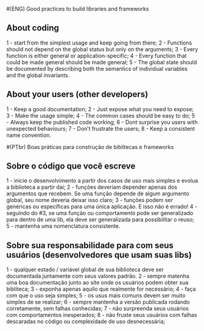 #(ENG) Good practices to build libraries and frameworks

## About coding

1 -  start from the simplest usage and keep going from there;
2 -  Functions should not depend on the global status but only on the arguments;
3 -  Every function is either general or application-specific;
4 -  Every function that could be made general should be made general;
5 -  The global state should be documented by describing both the semantics of individual variables and the global invariants.

## About your users (other developers)

1 -  Keep a good documentation;
2 -  Just expose what you need to expose;
3 -  Make the usage simple;
4 - The common cases should be easy to do;
5 - Always keep the published code working;
6 - Dont surprise you users with unexpected behaviours;
7 - Don’t frustrate the users;
8 - Keep a consistent name convention.

#(PTbr) Boas práticas para construção de biblitecas e frameworks

## Sobre o código que você escreve

1 -  inicie o desenvolvimento a partir dos casos de uso mais simples e evolua a biblioteca a partir dai;
2 -  funções deveriam depender apenas dos argumentos que recebem. Se uma função depende de algum argumento global, seu nome deveria deixar isso claro;
3 -  funções podem ser genéricas ou específicas para uma única aplicação. E isso não é errado!
4 -  seguindo do #3, se uma função ou comportamento pode ser generalizado para dentro de uma lib, ela deve ser generalizada para possibilitar o reuso;
5 - mantenha uma nomenclatura consistente.

## Sobre sua responsabilidade para com seus usuários (desenvolvedores que usam suas libs)

1 -  qualquer estado / variável global de sua biblioteca deve ser documentada juntamente com seus valores padrão.
2 -  sempre matenha uma boa documentação junto ao site onde os usuários podem obter sua bibliteca;
3 -  exponha apenas aquilo que realmente for necessário;
4 -  faça com que o uso seja simples;
5 - os usus mais comuns devem ser muito simples de se realizar;
6 - sempre mantenha a versão publicada rodando corretamente, sem falhas conhecidas;
7 - não surpreenda seus usuários com comportamentos inesperados;
8 - não fruste seus usuários com falhas descaradas no código ou complexidade de uso desnecessária;
